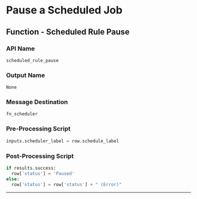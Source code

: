 <!--
    DO NOT MANUALLY EDIT THIS FILE
    THIS FILE IS AUTOMATICALLY GENERATED WITH resilient-sdk codegen
    Generated with resilient-sdk v49.0.4368
-->

# Pause a Scheduled Job

## Function - Scheduled Rule Pause

### API Name
`scheduled_rule_pause`

### Output Name
`None`

### Message Destination
`fn_scheduler`

### Pre-Processing Script
```python
inputs.scheduler_label = row.schedule_label
```

### Post-Processing Script
```python
if results.success:
  row['status'] = 'Paused'
else:
  row['status'] = row['status'] + " (Error)"

```

---

